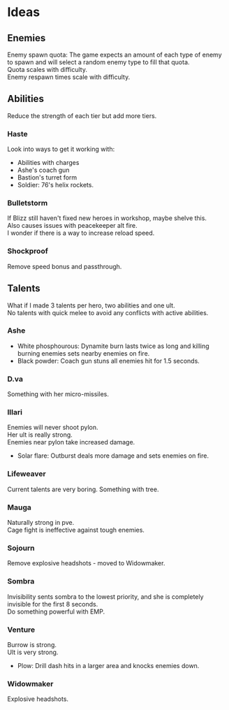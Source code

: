 # Ideas
## Enemies
Enemy spawn quota: The game expects an amount of each type of enemy to spawn and will select a random enemy type to fill that quota.  
Quota scales with difficulty.  
Enemy respawn times scale with difficulty.
## Abilities
Reduce the strength of each tier but add more tiers.
### Haste
Look into ways to get it working with:
- Abilities with charges
- Ashe's coach gun
- Bastion's turret form
- Soldier: 76's helix rockets.
### Bulletstorm
If Blizz still haven't fixed new heroes in workshop, maybe shelve this.  
Also causes issues with peacekeeper alt fire.  
I wonder if there is a way to increase reload speed.
### Shockproof
Remove speed bonus and passthrough.
## Talents
What if I made 3 talents per hero, two abilities and one ult.  
No talents with quick melee to avoid any conflicts with active abilities.
### Ashe
- White phosphourous: Dynamite burn lasts twice as long and killing burning enemies sets nearby enemies on fire.
- Black powder: Coach gun stuns all enemies hit for 1.5 seconds.
### D.va
Something with her micro-missiles.
### Illari
Enemies will never shoot pylon.  
Her ult is really strong.  
Enemies near pylon take increased damage.  
- Solar flare: Outburst deals more damage and sets enemies on fire.
### Lifeweaver
Current talents are very boring.
Something with tree.
### Mauga
Naturally strong in pve.  
Cage fight is ineffective against tough enemies.
### Sojourn
Remove explosive headshots - moved to Widowmaker.
### Sombra
Invisibility sents sombra to the lowest priority, and she is completely invisible for the first 8 seconds.  
Do something powerful with EMP.
### Venture
Burrow is strong.  
Ult is very strong.  
- Plow: Drill dash hits in a larger area and knocks enemies down.
### Widowmaker
Explosive headshots.
